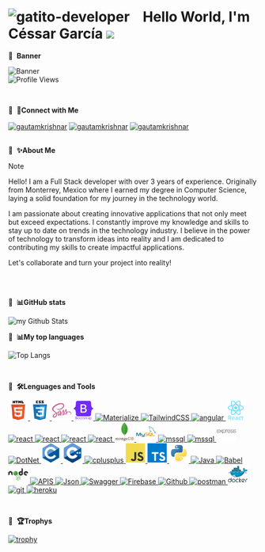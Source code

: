 # <img src="https://i.ibb.co/h95tRYv/gatito-developer.gif" alt="gatito-developer" width="100" style="padding-right:20px;" border="0" /> Hello World, I'm Céssar García <img src="https://media.giphy.com/media/hvRJCLFzcasrR4ia7z/giphy.gif" width="5%">

🔗 &nbsp;**Banner**

![Banner](https://i.ibb.co/q1HVHdP/Professional-Linked-In-Banner-2.png)
<br >
<img src="https://komarev.com/ghpvc/?username=CessarGarcia&style=flat-square&color=blue" alt="Profile Views" align="left"/>

<br />
<br />

🔗 &nbsp;**📱Connect with Me**
<p align="left">
<a href="https://www.instagram.com/cessargarcia13/" target="blank"><img align="center" src="https://raw.githubusercontent.com/rahuldkjain/github-profile-readme-generator/master/src/images/icons/Social/instagram.svg" alt="gautamkrishnar" height="30" width="40" /></a>
<a href="https://twitter.com/cessargarcia/" target="blank"><img align="center" src="https://img.shields.io/badge/X-%23000000.svg" alt="gautamkrishnar" height="30" width="30" /></a>
<a href="https://www.linkedin.com/in/cessargarcia/" target="blank"><img align="center" src="https://raw.githubusercontent.com/rahuldkjain/github-profile-readme-generator/master/src/images/icons/Social/linked-in-alt.svg" alt="gautamkrishnar" height="30" width="40" /></a>

<br />
<br />

🔗 &nbsp;**✨About Me**

>[!NOTE] 
>Hello! I am a Full Stack developer with over 3 years of experience. Originally from Monterrey, Mexico where I earned my degree in Computer Science, laying a solid foundation for my journey in the technology world.

I am passionate about creating innovative applications that not only meet but exceed expectations. I constantly improve my knowledge and skills to stay up to date on trends in the technology industry. I believe in the power of technology to transform ideas into reality and I am dedicated to contributing my skills to create impactful applications. 

Let's collaborate and turn your project into reality!

<br />
<br />


🔗 &nbsp;**📊GitHub stats**

<img align="center" src="https://github-readme-stats.vercel.app/api?username=CessarGarcia&include_all_commits=true&count_private=true&show_icons=true&line_height=20&title_color=2B5BBD&icon_color=1124BB&text_color=A1A1A1&theme=radical" alt="my Github Stats"/>

<br />

🔗 &nbsp;**📊My top languages**

![Top Langs](https://github-readme-stats.vercel.app/api/top-langs/?username=CessarGarcia&hide_title=false&hide_border=true&langs_count=6&layout=compact&theme=radical&title_color=2B5BBD)

<br />
<!-- BEGIN LENGUAGUES AND TOOLS -->

🔗 &nbsp;**🛠️Lenguages and Tools**
  <p align="left"> 
    <a href="https://www.w3.org/html/" target="_blank"> <img src="https://raw.githubusercontent.com/devicons/devicon/master/icons/html5/html5-original-wordmark.svg" alt="html5" width="40" height="40"/> </a> <a href="https://www.w3schools.com/css/" target="_blank"> <img src="https://raw.githubusercontent.com/devicons/devicon/master/icons/css3/css3-original-wordmark.svg" alt="css3" width="40" height="40"/> </a>  <a href="https://sass-lang.com" target="_blank"> <img src="https://raw.githubusercontent.com/devicons/devicon/master/icons/sass/sass-original.svg" alt="sass" width="40" height="40"/> </a>
    <a href="https://getbootstrap.com" target="_blank"> <img src="https://raw.githubusercontent.com/devicons/devicon/master/icons/bootstrap/bootstrap-plain-wordmark.svg" alt="bootstrap" width="40" height="40"/> </a><a href="https://materializecss.com/" target="_blank"> <img src="https://materializecss.com/res/materialize.svg" alt="Materialize" width="40" height="40"/> </a> 
    <a href="https://tailwindcss.com/" target="_blank"> <img src="https://static-00.iconduck.com/assets.00/tailwind-css-icon-512x307-1v56l8ed.png" alt="TailwindCSS" width="40" height="40"/></a><a href="https://angular.io" target="_blank"> <img src="https://angular.io/assets/images/logos/angular/angular.svg" alt="angular" width="40" height="40"/> </a>
    <a href="https://reactjs.org/" target="_blank"> <img src="https://raw.githubusercontent.com/devicons/devicon/master/icons/react/react-original-wordmark.svg" alt="react" width="40" height="40"/> </a> <a href="https://nextjs.org/" target="_blank"> <img src="https://totolog34.com/static/be2b530e376a69515a70a8b518576575/nextjs-logo.png" alt="react" width="65" height="40"/> </a> 
    <a href="https://docs.astro.build/" target="_blank"> <img src="https://docs.astro.build/favicon.svg" alt="react" width="40" height="40"/> </a> <a href="https://ionic.io/docs" target="_blank"> <img src="https://ionic.io/ionicons/assets/img/meta/ionicons-og.png" alt="react" width="55" height="40"/> </a> 
    <a href="https://vitejs.dev/guide/" target="_blank"> <img src="https://raw.githubusercontent.com/danielcranney/readme-generator/main/public/icons/skills/vite-colored.svg" alt="react" width="55" height="40"/> </a> <a href="https://www.mongodb.com/" target="_blank"> <img src="https://raw.githubusercontent.com/devicons/devicon/master/icons/mongodb/mongodb-original-wordmark.svg" alt="mongodb" width="40" height="40"/> </a><a href="https://www.mysql.com/" target="_blank"> <img src="https://raw.githubusercontent.com/devicons/devicon/master/icons/mysql/mysql-original-wordmark.svg" alt="mysql" width="40" height="40"/> </a> <a href="https://www.microsoft.com/en-us/sql-server" target="_blank"> <img src="https://www.svgrepo.com/show/303229/microsoft-sql-server-logo.svg" alt="mssql" width="40" height="40"/> </a> <a href="https://www.heidisql.com/" target="_blank"> <img src="https://1.bp.blogspot.com/-V0FY8LGXYck/XpVTsUPuDyI/AAAAAAAAFdQ/t8I3KGaXXOgy2SVrBhDMWDrMqImIZ5CGQCK4BGAsYHg/HeidiSQL%2BLogo.png" alt="mssql" width="40" height="40"/> </a> <a href="https://expressjs.com" target="_blank"> <img src="https://raw.githubusercontent.com/devicons/devicon/master/icons/express/express-original-wordmark.svg" alt="express" width="40" height="40"/> </a><a href="https://dotnet.microsoft.com/es-es/" target="_blank"> <img src="https://upload.wikimedia.org/wikipedia/commons/7/7d/Microsoft_.NET_logo.svg" alt="DotNet" width="40" height="40"/> </a><a href="https://www.cprogramming.com/" target="_blank"> <img src="https://raw.githubusercontent.com/devicons/devicon/master/icons/c/c-original.svg" alt="c" width="40" height="40"/> </a><a href="https://www.w3schools.com/cpp/" target="_blank"> <img src="https://raw.githubusercontent.com/devicons/devicon/master/icons/cplusplus/cplusplus-original.svg" alt="cplusplus" width="40" height="40"/> </a><a href="https://www.w3schools.com/cpp/" target="_blank"> <img src="https://upload.wikimedia.org/wikipedia/commons/b/bd/Logo_C_sharp.svg" alt="cplusplus" width="40" height="40"/> </a><a href="https://developer.mozilla.org/en-US/docs/Web/JavaScript" target="_blank"> <img src="https://raw.githubusercontent.com/devicons/devicon/master/icons/javascript/javascript-original.svg" alt="javascript" width="40" height="40"/> </a><a href="https://www.typescriptlang.org/" target="_blank"> <img src="https://raw.githubusercontent.com/devicons/devicon/master/icons/typescript/typescript-original.svg" alt="typescript" width="40" height="40"/> </a> <a href="https://www.python.org" target="_blank"> <img src="https://raw.githubusercontent.com/devicons/devicon/master/icons/python/python-original.svg" alt="python" width="40" height="40"/> </a> 
    <a href="https://docs.oracle.com/en/java/" target="_blank"> <img src="https://raw.githubusercontent.com/danielcranney/readme-generator/main/public/icons/skills/java-colored.svg" alt="Java" width="40" height="40"/> </a> 
    <a href="https://babeljs.io/docs/" target="_blank"> <img src="https://upload.wikimedia.org/wikipedia/commons/0/02/Babel_Logo.svg" alt="Babel" width="40" height="40"/> </a> 
    <a href="https://nodejs.org" target="_blank"> <img src="https://raw.githubusercontent.com/devicons/devicon/master/icons/nodejs/nodejs-original-wordmark.svg" alt="nodejs" width="40" height="40"/> </a>
    <a href="https://nodejs.org" target="_blank"> <img src="https://alexanderfo.com/wp-content/uploads/2019/12/1139px-Cloud-API-Logo.svg_.png" alt="APIS" width="40" height="40"/> </a>
    <a href="https://www.json.org/json-en.html" target="_blank"> <img src="https://www.svgrepo.com/show/340478/json-reference.svg" alt="Json" width="40" height="40"/> </a>
    <a href="https://swagger.io/" target="_blank"> <img src="https://stackjava.com/wp-content/uploads/2018/05/swagger-icon.png" alt="Swagger" width="40" height="40"/> </a>
    <a href="https://firebase.google.com/?hl=es-419/" target="_blank"> <img src="https://upload.wikimedia.org/wikipedia/commons/3/37/Firebase_Logo.svg" alt="Firebase" width="45" height="40"/> </a>
    <a href="https://docs.github.com/en" target="_blank"> <img src="https://upload.wikimedia.org/wikipedia/commons/c/c2/GitHub_Invertocat_Logo.svg" alt="Github" width="40" height="40"/> </a>
    <a href="https://postman.com" target="_blank"> <img src="https://www.vectorlogo.zone/logos/getpostman/getpostman-icon.svg" alt="postman" width="40" height="40"/> </a> 
    <a href="https://www.docker.com/" target="_blank"> <img src="https://raw.githubusercontent.com/devicons/devicon/master/icons/docker/docker-original-wordmark.svg" alt="docker" width="40" height="40"/> </a> 
    <a href="https://git-scm.com/" target="_blank"> <img src="https://www.vectorlogo.zone/logos/git-scm/git-scm-icon.svg" alt="git" width="40" height="40"/> </a><a href="https://heroku.com" target="_blank"> <img src="https://www.vectorlogo.zone/logos/heroku/heroku-icon.svg" alt="heroku" width="40" height="40"/> </a> 
   </p>
<!-- ENDS LENGUAGUES AND TOOLS -->

<br >

🔗 &nbsp;**🏆Trophys**

[![trophy](https://github-profile-trophy.vercel.app/?username=CessarGarcia&theme=onedark)](https://github.com/ryo-ma/github-profile-trophy)
